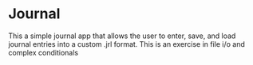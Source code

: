 # Journal
This a simple journal app that allows the user to enter, save, and load journal entries into a custom .jrl format. This is an exercise in file i/o and complex conditionals
